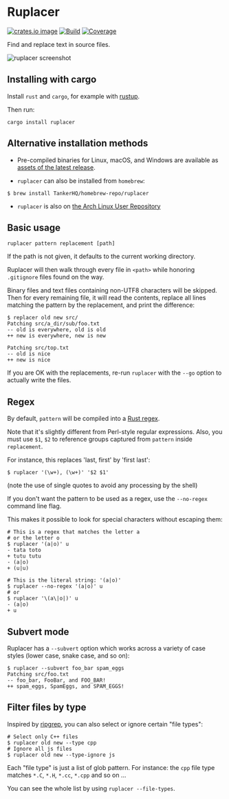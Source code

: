 # Ruplacer

[![crates.io image](https://img.shields.io/crates/v/ruplacer.svg)](https://crates.io/crates/ruplacer)
[![Build](https://img.shields.io/travis/TankerHQ/ruplacer.svg?branch=master)](https://travis-ci.org/TankerHQ/ruplacer)
[![Coverage](https://img.shields.io/codecov/c/github/TankerHQ/ruplacer.svg?label=Coverage)](https://codecov.io/gh/TankerHQ/ruplacer)

Find and replace text in source files.

![ruplacer screenshot](https://dmerej.info/blog/pics/ruplacer.png)

## Installing with cargo

Install `rust` and `cargo`, for example with [rustup](https://rustup.rs/).

Then run:

```
cargo install ruplacer
```

## Alternative installation methods

* Pre-compiled binaries for Linux, macOS, and Windows are available as [assets of the latest release](
https://github.com/TankerHQ/ruplacer/releases/tag/v0.4.1).

* `ruplacer` can also be installed from `homebrew`:

```
$ brew install TankerHQ/homebrew-repo/ruplacer
```

* `ruplacer` is also on [the Arch Linux User Repository](https://aur.archlinux.org/packages/ruplacer/)

## Basic usage

```
ruplacer pattern replacement [path]
```

If the path is not given, it defaults to the current working directory.

Ruplacer will then walk through every file in `<path>` while honoring `.gitignore` files found on the way.

Binary files and text files containing non-UTF8 characters will be skipped. Then for
every remaining file, it will read the contents, replace all lines matching the
pattern by the replacement, and print the difference:

```
$ replacer old new src/
Patching src/a_dir/sub/foo.txt
-- old is everywhere, old is old
++ new is everywhere, new is new

Patching src/top.txt
-- old is nice
++ new is nice
```

If you are OK with the replacements, re-run `ruplacer` with the `--go` option to actually write the files.

## Regex

By default, `pattern` will be compiled into a [Rust regex](https://docs.rs/regex/1.0.5/regex/).

Note that it's slightly different from Perl-style regular expressions. Also, you must use `$1`, `$2` to reference
groups captured from `pattern` inside `replacement`.

For instance, this replaces 'last, first' by 'first last':

```
$ ruplacer '(\w+), (\w+)' '$2 $1'
```

(note the use of single quotes to avoid any processing by the shell)


If you don't want the pattern to be used as a regex, use the `--no-regex` command line flag.

This makes it possible to look for special characters without escaping them:

```
# This is a regex that matches the letter a
# or the letter o
$ ruplacer '(a|o)' u
- tata toto
+ tutu tutu
- (a|o)
+ (u|u)

# This is the literal string: '(a|o)'
$ ruplacer --no-regex '(a|o)' u
# or
$ ruplacer '\(a\|o|)' u
- (a|o)
+ u

```


## Subvert mode

Ruplacer has a `--subvert` option which works across a variety of case styles (lower case, snake case, and so on):

```
$ ruplacer --subvert foo_bar spam_eggs
Patching src/foo.txt
-- foo_bar, FooBar, and FOO_BAR!
++ spam_eggs, SpamEggs, and SPAM_EGGS!
```

## Filter files by type

Inspired by [ripgrep](https://github.com/BurntSushi/ripgrep), you can also select or ignore certain "file types":

```
# Select only C++ files
$ ruplacer old new --type cpp
# Ignore all js files
$ ruplacer old new --type-ignore js
```

Each "file type" is just a list of glob pattern. For instance: the `cpp` file type matches `*.C`, `*.H`, `*.cc`, `*.cpp` and so on ...

You can see the whole list by using `ruplacer --file-types`.
